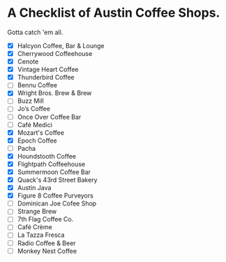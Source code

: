 # A Checklist of Austin Coffee Shops.

Gotta catch 'em all.

- [x] Halcyon Coffee, Bar & Lounge
- [x] Cherrywood Coffeehouse
- [x] Cenote
- [x] Vintage Heart Coffee
- [x] Thunderbird Coffee
- [ ] Bennu Coffee
- [x] Wright Bros. Brew & Brew
- [ ] Buzz Mill
- [ ] Jo’s Coffee
- [ ] Once Over Coffee Bar
- [ ] Café Medici
- [x] Mozart's Coffee
- [x] Epoch Coffee
- [ ] Pacha
- [x] Houndstooth Coffee
- [x] Flightpath Coffeehouse
- [x] Summermoon Coffee Bar
- [x] Quack's 43rd Street Bakery
- [x] Austin Java
- [x] Figure 8 Coffee Purveyors
- [ ] Dominican Joe Cofee Shop
- [ ] Strange Brew
- [ ] 7th Flag Coffee Co.
- [ ] Café Crème
- [ ] La Tazza Fresca
- [ ] Radio Coffee & Beer
- [ ] Monkey Nest Coffee